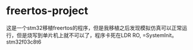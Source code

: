 # freertos-project
这是一个stm32移植freertos的程序，但是我移植之后发现模拟仿真可以正常运行，但是烧写到单片机上就不可以了，程序卡死在LDR RO, =SystemInit。stm32f03c8t6
